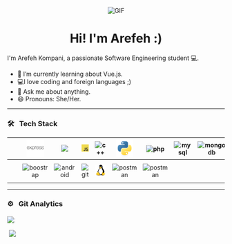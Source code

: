 <p align="center">
<img alt="GIF" src="https://github.com/arsentieva/arsentieva/blob/main/code.gif?raw=true" height="280" />
 <p/>
<h1 align="center"> Hi! I'm Arefeh :) </h1>

I'm Arefeh Kompani, a passionate Software Engineering student 💻.

<!-- TODO: Add last video link -->

- :seedling: I’m currently learning about Vue.js.
- :computer:I love coding and foreign languages ;)
- :speech_balloon: Ask me about anything.
- 😄 Pronouns: She/Her.


<hr>

### 🛠 &nbsp; Tech Stack

|<img src="https://raw.githubusercontent.com/devicons/devicon/master/icons/react/react-original-wordmark.svg" width=40> | <img src="https://raw.githubusercontent.com/devicons/devicon/master/icons/nodejs/nodejs-original-wordmark.svg" width="40"> |<img src="https://raw.githubusercontent.com/devicons/devicon/master/icons/express/express-original-wordmark.svg" width="40"> | <img src="https://www.vectorlogo.zone/logos/java/java-vertical.svg" width="40"> | <img src="https://raw.githubusercontent.com/devicons/devicon/master/icons/javascript/javascript-original.svg" width="40"> | <img src="https://raw.githubusercontent.com/coderjojo/coderjojo/master/img/cpp.png" alt="c++" width="40"> | <img src="https://raw.githubusercontent.com/devicons/devicon/master/icons/python/python-original.svg" alt="python" width="40">  | <img src="https://www.vectorlogo.zone/logos/php/php-ar21.svg" alt="php" width="40"> | <img src="https://www.vectorlogo.zone/logos/mysql/mysql-ar21.svg" alt="mysql" width="40">  | <img src="https://www.vectorlogo.zone/logos/mongodb/mongodb-icon.svg" alt="mongodb" width="40"> |  
|:-:|:-:|:-:|:-:|:-:|:-:|:-:|:-:|:-:|:-:|
|<img src="https://raw.githubusercontent.com/devicons/devicon/master/icons/html5/html5-original-wordmark.svg" alt="html5" width="40"> | <img src="https://raw.githubusercontent.com/devicons/devicon/master/icons/css3/css3-original-wordmark.svg" alt="css3" width="45" height="45"/> | <img src="https://www.vectorlogo.zone/logos/getbootstrap/getbootstrap-icon.svg" alt="boostrap" width="40"> | <img src="https://www.vectorlogo.zone/logos/android/android-icon.svg" alt="android" width="40"> | <img src="https://www.vectorlogo.zone/logos/git-scm/git-scm-icon.svg" alt="git" width="40"> | <img src="https://raw.githubusercontent.com/devicons/devicon/master/icons/linux/linux-original.svg" alt="linux" width="40"> |  <img src="https://www.vectorlogo.zone/logos/getpostman/getpostman-icon.svg" alt="postman" width="40"> | <img src="https://www.vectorlogo.zone/logos/visualstudio_code/visualstudio_code-icon.svg" alt="postman" width="40">|  |


<hr>

### ⚙️ &nbsp; Git Analytics
 
<p><img align="center" src="https://github-readme-stats.vercel.app/api?username=arefehkompani&theme=dark&show_icons=true" /></p>
<p>&nbsp;<img align="center" src="https://github-readme-stats.vercel.app/api/top-langs/?username=arefehkompani&theme=dark&layout=compact" width="410" /></p>
